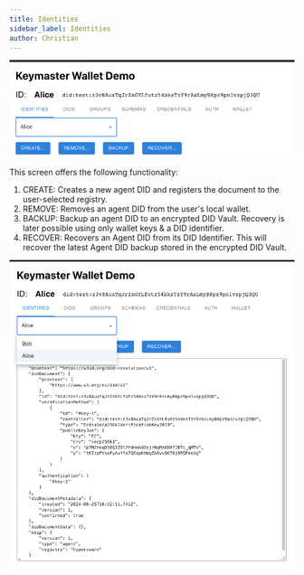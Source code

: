 ```yaml
---
title: Identities
sidebar_label: Identities
author: Christian
---
```


![Identities screen](identities-screen.png)

This screen offers the following functionality:

1. CREATE: Creates a new agent DID and registers the document to the user-selected registry.
1. REMOVE: Removes an agent DID from the user's local wallet.
1. BACKUP: Backup an agent DID to an encrypted DID Vault. Recovery is later possible using only wallet keys & a DID identifier.
1. RECOVER: Recovers an Agent DID from its DID Identifier. This will recover the latest Agent DID backup stored in the encrypted DID Vault.

![Two identities](two-identities.png)